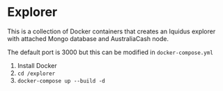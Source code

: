 # Explorer

This is a collection of Docker containers that creates an Iquidus explorer with attached Mongo database and AustraliaCash node.

The default port is 3000 but this can be modified in `docker-compose.yml`


1. Install Docker
2. `cd /explorer`
3. `docker-compose up --build -d`